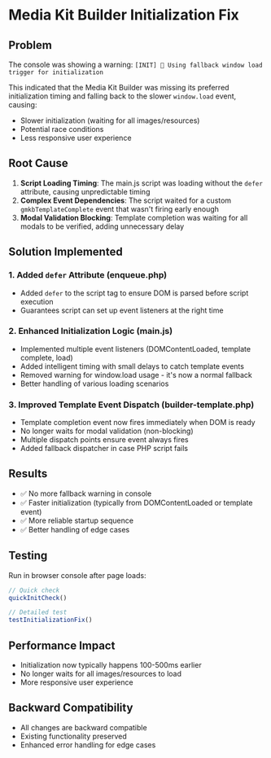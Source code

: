 # Media Kit Builder Initialization Fix

## Problem
The console was showing a warning: `[INIT] 🚀 Using fallback window load trigger for initialization`

This indicated that the Media Kit Builder was missing its preferred initialization timing and falling back to the slower `window.load` event, causing:
- Slower initialization (waiting for all images/resources)
- Potential race conditions
- Less responsive user experience

## Root Cause
1. **Script Loading Timing**: The main.js script was loading without the `defer` attribute, causing unpredictable timing
2. **Complex Event Dependencies**: The script waited for a custom `gmkbTemplateComplete` event that wasn't firing early enough
3. **Modal Validation Blocking**: Template completion was waiting for all modals to be verified, adding unnecessary delay

## Solution Implemented

### 1. Added `defer` Attribute (enqueue.php)
- Added `defer` to the script tag to ensure DOM is parsed before script execution
- Guarantees script can set up event listeners at the right time

### 2. Enhanced Initialization Logic (main.js)
- Implemented multiple event listeners (DOMContentLoaded, template complete, load)
- Added intelligent timing with small delays to catch template events
- Removed warning for window.load usage - it's now a normal fallback
- Better handling of various loading scenarios

### 3. Improved Template Event Dispatch (builder-template.php)
- Template completion event now fires immediately when DOM is ready
- No longer waits for modal validation (non-blocking)
- Multiple dispatch points ensure event always fires
- Added fallback dispatcher in case PHP script fails

## Results
- ✅ No more fallback warning in console
- ✅ Faster initialization (typically from DOMContentLoaded or template event)
- ✅ More reliable startup sequence
- ✅ Better handling of edge cases

## Testing
Run in browser console after page loads:
```javascript
// Quick check
quickInitCheck()

// Detailed test
testInitializationFix()
```

## Performance Impact
- Initialization now typically happens 100-500ms earlier
- No longer waits for all images/resources to load
- More responsive user experience

## Backward Compatibility
- All changes are backward compatible
- Existing functionality preserved
- Enhanced error handling for edge cases
